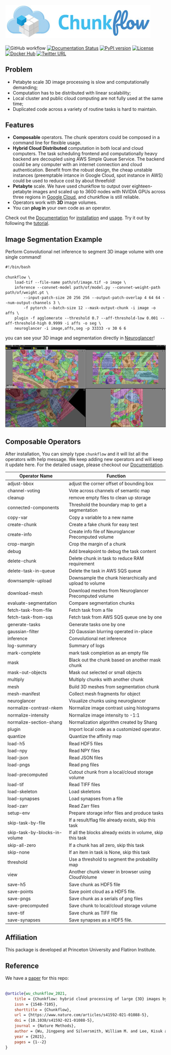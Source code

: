 ![alt text](https://github.com/seung-lab/chunkflow/blob/master/docs/logo/RGB_web/Chunkflow_logo_RBG.jpg?raw=true)
----------------------
![GitHub workflow](https://github.com/seung-lab/chunkflow/actions/workflows/.github/workflows/python-app.yml/badge.svg)
[![Documentation Status](https://readthedocs.org/projects/pychunkflow/badge/?version=latest)](https://pychunkflow.readthedocs.io/en/latest/?badge=latest)
[![PyPI version](https://badge.fury.io/py/chunkflow.svg)](https://badge.fury.io/py/chunkflow)
[![License](https://img.shields.io/badge/License-Apache%202.0-blue.svg)](https://opensource.org/licenses/Apache-2.0)
[![Docker Hub](https://img.shields.io/badge/docker-ready-blue.svg)](https://hub.docker.com/r/seunglab/chunkflow)
[![Twitter URL](https://img.shields.io/twitter/url?style=social&url=https%3A%2F%2Ftwitter.com%2Fjingpeng_wu)](https://twitter.com/jingpeng_wu)
<!---[![Docker Build Status](https://img.shields.io/docker/cloud/build/seunglab/chunkflow.svg)]#(https://hub.docker.com/r/seunglab/chunkflow)--->
<!-- [![Build Status](https://travis-ci.org/seung-lab/chunkflow.svg?branch=master)](https://travis-ci.org/seung-lab/chunkflow) -->
<!-- [![Coverage Status](https://coveralls.io/repos/github/seung-lab/chunkflow/badge.svg?branch=master)](https://coveralls.io/github/seung-lab/chunkflow?branch=master) -->

## Problem 
- Petabyte scale 3D image processing is slow and computationally demanding;
- Computation has to be distributed with linear scalability;
- Local cluster and public cloud computing are not fully used at the same time;
- Duplicated code across a variety of routine tasks is hard to maintain.

## Features
- **Composable** operators. The chunk operators could be composed in a command line for flexible usage.
- **Hybrid Cloud Distributed** computation in both local and cloud computers. The task scheduling frontend and computationally heavy backend are decoupled using AWS Simple Queue Service. The backend could be any computer with an internet connection and cloud authentication. Benefit from the robust design, the cheap unstable instances (preemptable intance in Google Cloud, spot instance in AWS) could be used to reduce cost by about threefold!
- **Petabyte** scale. We have used chunkflow to output over eighteen-petabyte images and scaled up to 3600 nodes with NVIDIA GPUs across three regions in [Google Cloud](https://cloud.google.com/), and chunkflow is still reliable.
- Operators work with **3D** image volumes.
- You can **plug in** your own code as an operator.

Check out the [Documentation](https://pychunkflow.readthedocs.io/en/latest/index.html) for [installation](https://pychunkflow.readthedocs.io/en/latest/install.html) and [usage](https://pychunkflow.readthedocs.io/en/latest/tutorial.html). Try it out by following the [tutorial](https://pychunkflow.readthedocs.io/en/latest/tutorial.html). 

## Image Segmentation Example
Perform Convolutional net inference to segment 3D image volume with one single command!

```shell
#!/bin/bash

chunkflow \
    load-tif --file-name path/of/image.tif -o image \
    inference --convnet-model path/of/model.py --convnet-weight-path path/of/weight.pt \
        --input-patch-size 20 256 256 --output-patch-overlap 4 64 64 --num-output-channels 3 \
        -f pytorch --batch-size 12 --mask-output-chunk -i image -o affs \
    plugin -f agglomerate --threshold 0.7 --aff-threshold-low 0.001 --aff-threshold-high 0.9999 -i affs -o seg \
    neuroglancer -i image,affs,seg -p 33333 -v 30 6 6
```
you can see your 3D image and segmentation directly in [Neuroglancer](https://github.com/google/neuroglancer)!

![Image_Segmentation](https://github.com/seung-lab/chunkflow/blob/master/docs/source/_static/image/image_seg.png)

## Composable Operators
After installation, You can simply type `chunkflow` and it will list all the operators with help message. We keep adding new operators and will keep it update here. For the detailed usage, please checkout our [Documentation](https://pychunkflow.readthedocs.io/en/latest/).

| Operator Name   | Function |
| --------------- | -------- |
| adjust-bbox 	  | adjust the corner offset of bounding box |
| channel-voting  | Vote across channels of semantic map |
| cleanup         | remove empty files to clean up storage |
| connected-components | Threshold the boundary map to get a segmentation |
| copy-var        | Copy a variable to a new name |
| create-chunk    | Create a fake chunk for easy test |
| create-info     | Create info file of Neuroglancer Precomputed volume |
| crop-margin     | Crop the margin of a chunk |
| debug 		  | Add breakpoint to debug the task content |
| delete-chunk    | Delete chunk in task to reduce RAM requirement |
| delete-task-in-queue | Delete the task in AWS SQS queue |
| downsample-upload | Downsample the chunk hierarchically and upload to volume |
| download-mesh   | Download meshes from Neuroglancer Precomputed volume |
| evaluate-segmentation | Compare segmentation chunks |
| fetch-task-from-file | Fetch task from a file |
| fetch-task-from-sqs | Fetch task from AWS SQS queue one by one |
| generate-tasks  | Generate tasks one by one |
| gaussian-filter | 2D Gaussian blurring operated in-place |
| inference       | Convolutional net inference |
| log-summary     | Summary of logs |
| mark-complete   | mark task completion as an empty file | 
| mask            | Black out the chunk based on another mask chunk |
| mask-out-objects| Mask out selected or small objects |
| multiply 		  | Multiply chunks with another chunk |
| mesh            | Build 3D meshes from segmentation chunk |
| mesh-manifest   | Collect mesh fragments for object |
| neuroglancer    | Visualize chunks using neuroglancer |
| normalize-contrast-nkem | Normalize image contrast using histograms |
| normalize-intensity | Normalize image intensity to -1:1 |
| normalize-section-shang | Normalization algorithm created by Shang |
| plugin          | Import local code as a customized operator. |
| quantize        | Quantize the affinity map |
| load-h5         | Read HDF5 files |
| load-npy        | Read NPY files |
| load-json       | Read JSON files |
| load-pngs       | Read png files |
| load-precomputed| Cutout chunk from a local/cloud storage volume |
| load-tif        | Read TIFF files |
| load-skeleton   | Load skeletons |
| load-synapses   | Load synapses from a file |
| load-zarr    	  | Read Zarr files |
| setup-env       | Prepare storage infor files and produce tasks |
| skip-task-by-file | If a result/flag file already exists, skip this task |
| skip-task-by-blocks-in-volume	| If all the blocks already exists in volume, skip this task |
| skip-all-zero   | If a chunk has all zero, skip this task |	
| skip-none       | If an item in task is None, skip this task |	
| threshold       | Use a threshold to segment the probability map |
| view            | Another chunk viewer in browser using CloudVolume |
| save-h5        | Save chunk as HDF5 file |
| save-points     | Save point cloud as a HDF5 file. |
| save-pngs      | Save chunk as a serials of png files |
| save-precomputed| Save chunk to local/cloud storage volume |
| save-tif       | Save chunk as TIFF file |
| save-synapses   | Save synapses as a HDF5 file. |

## Affiliation
This package is developed at Princeton University and Flatiron Institute.

## Reference
We have a [paper](https://www.nature.com/articles/s41592-021-01088-5) for this repo: 
```bibtex

@article{wu_chunkflow_2021,
	title = {Chunkflow: hybrid cloud processing of large {3D} images by convolutional nets},
	issn = {1548-7105},
	shorttitle = {Chunkflow},
	url = {https://www.nature.com/articles/s41592-021-01088-5},
	doi = {10.1038/s41592-021-01088-5},
	journal = {Nature Methods},
	author = {Wu, Jingpeng and Silversmith, William M. and Lee, Kisuk and Seung, H. Sebastian},
	year = {2021},
	pages = {1--2}
}
```
